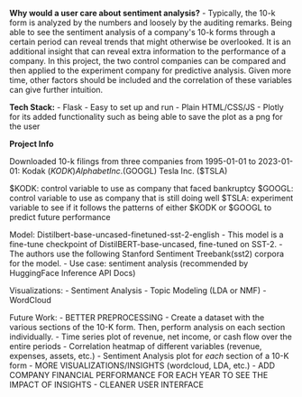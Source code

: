 **Why would a user care about sentiment analysis?**
    - Typically, the 10-k form is analyzed by the numbers and loosely by the auditing remarks. Being able to see the sentiment analysis of a company's 10-k forms through a certain period can reveal trends that might otherwise be overlooked. It is an additional insight that can reveal extra information to the performance of a company. In this project, the two control companies can be compared and then applied to the experiment company for predictive analysis. Given more time, other factors should be included and the correlation of these variables can give further intuition.

**Tech Stack:**
    - Flask
        - Easy to set up and run
    - Plain HTML/CSS/JS
        - Plotly for its added functionality such as being able to save the plot as a png for the user

**Project Info**

Downloaded 10-k filings from three companies from 1995-01-01 to 2023-01-01:
    Kodak ($KODK)
    Alphabet Inc. ($GOOGL)
    Tesla Inc. ($TSLA)

$KODK: control variable to use as company that faced bankruptcy
$GOOGL: control variable to use as company that is still doing well
$TSLA: experiment variable to see if it follows the patterns of either $KODK or $GOOGL to predict future performance

Model:
    Distilbert-base-uncased-finetuned-sst-2-english
        - This model is a fine-tune checkpoint of DistilBERT-base-uncased, fine-tuned on SST-2. 
        - The authors use the following Stanford Sentiment Treebank(sst2) corpora for the model.
        - Use case: sentiment analysis (recommended by HuggingFace Inference API Docs)

Visualizations:
    - Sentiment Analysis
    - Topic Modeling (LDA or NMF)
    - WordCloud

Future Work:
    - BETTER PREPROCESSING
        - Create a dataset with the various sections of the 10-K form. Then, perform analysis on each section individually.
        - Time series plot of revenue, net income, or cash flow over the entire periods
        - Correlation heatmap of different variables (revenue, expenses, assets, etc.)
        - Sentiment Analysis plot for *each* section of a 10-K form
    - MORE VISUALIZATIONS/INSIGHTS (wordcloud, LDA, etc.)
    - ADD COMPANY FINANCIAL PERFORMANCE FOR EACH YEAR TO SEE THE IMPACT OF INSIGHTS
    - CLEANER USER INTERFACE